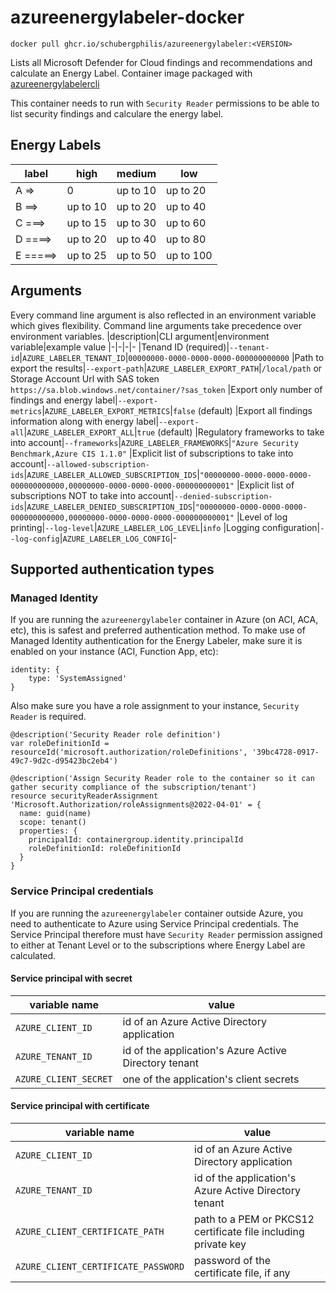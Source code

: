 # azureenergylabeler-docker
```
docker pull ghcr.io/schubergphilis/azureenergylabeler:<VERSION>
```
Lists all Microsoft Defender for Cloud findings and recommendations and calculate an Energy Label. 
Container image packaged with [azureenergylabelercli](https://pypi.org/project/azureenergylabelercli/)

This container needs to run with `Security Reader` permissions to be able to list security findings and calculare the energy label.

## Energy Labels
|label|high|medium|low
|-|-|-|-
|A =>|0|up to 10|up to 20|
|B ==>|up to 10|up to 20|up to 40|
|C ===>|up to 15|up to 30|up to 60|
|D ====>|up to 20|up to 40|up to 80|
|E =====>|up to 25|up to 50|up to 100|


## Arguments
Every command line argument is also reflected in an environment variable which gives flexibility. Command line arguments take precedence over environment variables.
|description|CLI argument|environment variable|example value
|-|-|-|-
|Tenand ID (required)|`--tenant-id`|`AZURE_LABELER_TENANT_ID`|`00000000-0000-0000-0000-000000000000`
|Path to export the results|`--export-path`|`AZURE_LABELER_EXPORT_PATH`|`/local/path` or Storage Account Url with SAS token `https://sa.blob.windows.net/container/?sas_token`
|Export only number of findings and energy label|`--export-metrics`|`AZURE_LABELER_EXPORT_METRICS`|`false` (default)
|Export all findings information along with energy label|`--export-all`|`AZURE_LABELER_EXPORT_ALL`|`true` (default)
|Regulatory frameworks to take into account|`--frameworks`|`AZURE_LABELER_FRAMEWORKS`|`"Azure Security Benchmark,Azure CIS 1.1.0"`
|Explicit list of subscriptions to take into account|`--allowed-subscription-ids`|`AZURE_LABELER_ALLOWED_SUBSCRIPTION_IDS`|`"00000000-0000-0000-0000-000000000000,00000000-0000-0000-0000-000000000001"`
|Explicit list of subscriptions NOT to take into account|`--denied-subscription-ids`|`AZURE_LABELER_DENIED_SUBSCRIPTION_IDS`|`"00000000-0000-0000-0000-000000000000,00000000-0000-0000-0000-000000000001"`
|Level of log printing|`--log-level`|`AZURE_LABELER_LOG_LEVEL`|`info`
|Logging configuration|`--log-config`|`AZURE_LABELER_LOG_CONFIG`|-

## Supported authentication types
### Managed Identity
If you are running the `azureenergylabeler` container in Azure (on ACI, ACA, etc), this is safest and preferred authentication method. 
To make use of Managed Identity authentication for the Energy Labeler, make sure it is enabled on your instance (ACI, Function App, etc):
```bicep
identity: {
    type: 'SystemAssigned'
}
```
Also make sure you have a role assignment to your instance, `Security Reader` is required.
```bicep
@description('Security Reader role definition')
var roleDefinitionId = resourceId('microsoft.authorization/roleDefinitions', '39bc4728-0917-49c7-9d2c-d95423bc2eb4')

@description('Assign Security Reader role to the container so it can gather security compliance of the subscription/tenant')
resource securityReaderAssignment 'Microsoft.Authorization/roleAssignments@2022-04-01' = {
  name: guid(name)
  scope: tenant()
  properties: {
    principalId: containergroup.identity.principalId
    roleDefinitionId: roleDefinitionId
  }
}
```
### Service Principal credentials
If you are running the `azureenergylabeler` container outside Azure, you need to authenticate to Azure using Service Principal credentials.
The Service Principal therefore must have `Security Reader` permission assigned to either at Tenant Level or to the subscriptions where Energy Label are calculated.
#### Service principal with secret
|variable name|value
|-|-
|`AZURE_CLIENT_ID`|id of an Azure Active Directory application
|`AZURE_TENANT_ID`|id of the application's Azure Active Directory tenant
|`AZURE_CLIENT_SECRET`|one of the application's client secrets

#### Service principal with certificate
|variable name|value
|-|-
|`AZURE_CLIENT_ID`|id of an Azure Active Directory application
|`AZURE_TENANT_ID`|id of the application's Azure Active Directory tenant
|`AZURE_CLIENT_CERTIFICATE_PATH`|path to a PEM or PKCS12 certificate file including private key
|`AZURE_CLIENT_CERTIFICATE_PASSWORD`|password of the certificate file, if any
